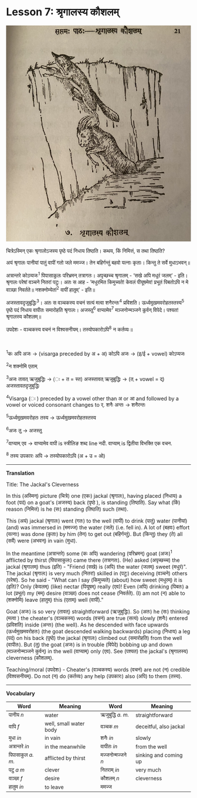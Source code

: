 # Lesson 7: श्रृगालस्य कौशलम्


![Picture of a jackal and a goat](./images/r1l7.jpg)

चित्रेऽस्मिन् एकः श्रृगालोऽजस्य पृष्ठे पदं निधाय तिष्ठति। कथय, किं निमित्तं, स तथा तिष्ठति?

अयं  श्रृगालः पानीयां पातुं वापीं गतो जले ममज्ज। तेन बहिर्गन्तुं बहवो यत्नाः कृताः। किन्तु ते सर्वे मुधाऽभवन्॥


अत्रान्तरे कोऽप्यजः<sup>1</sup> पिपासाकुलः परिभ्रमन् तत्रागतः। अपृच्छच्च श्रृगालम् - ’सखे अपि मधुरं जलम्’ - इति। श्रृगालः परेषां वञ्चने नितरां पटुः। अतः स आह - ’मधुरमित किमुच्यते! केवलं पीयूषमेव! प्रभूतं पिबतोऽपि न मे वाञ्छा निवर्तते॥ नशक्नोम्येतां<sup>2</sup> वापीं हातुम्’ - इति॥


अजस्तावदृजुबुद्धिः<sup>3</sup>। अतः स वञ्चकस्य वचनं सत्यं मत्वा शनैरन्तः<sup>4</sup> प्रविशति। ऊर्ध्वमुखमवरोहतस्तस्य<sup>5</sup> पृष्ठे पदं निधाय वापीतः समारोहति श्रृगालः। अजस्तु<sup>6</sup> वाप्यामेव<sup>7</sup> मञ्जनोन्मञ्जने कुर्वन् विपेदे। पश्यत! श्रृगालस्य कौशलम्॥

उपदेशः - वञ्चकस्य वचनं न विश्वसनीयम्। तस्योपकारोऽपि<sup>8</sup> न कर्तव्यः॥

<BR>

<sup>1</sup>कः अपि अजः -> (visarga preceded by अ + अ)  कोऽपि अजः ->  (इ/ई + vowel) कोऽप्यजः

<sup>2</sup>न शक्नोमि एताम्

<sup>3</sup>अजः तावत् ऋजुबुद्धिः -> (ः + त = स्त) अजस्तावत् ऋजुबुद्धिः ->    (त् + vowel = द्) अजस्तावतदृजुबुद्धिः

<sup>4</sup>Visarga (ः ) preceded by a vowel other than अ or आ and followed by a vowel or voiced consonant changes to र्. शनैः अन्तः -> शनैरन्तः

<sup>5</sup>ऊर्ध्वमुखमवरोहतः तस्य -> ऊर्ध्वमुखमवरोहतस्तस्य

<sup>6</sup>अजः तु -> अजस्तु

<sup>7</sup>वाप्याम् एव -> वाप्यामेव वापी is स्त्रीलिङ शब्द line नदी. वाप्याम् is द्वितीया विभक्ति एक वचन.

<sup>8</sup> तस्य उपकारः अपि -> तस्योपकारोऽपि (अ + उ = ओ)


---

**Translation**

Title: The Jackal's Cleverness

In this (अस्मिन्) picture (चित्रे) one (एकः) jackal (श्रृगालः), having placed (निधाय) a foot (पदं) on a goat's (अजस्य) back (पृष्ठे ), is standing (तिष्ठति). Say what (किं) reason (निमित्तं) is he (सः) standing (तिष्ठति) such (तथा).

This (अयं) jackal (श्रृगालः) went (गतः) to the well (वापीं) to drink (पातुं) water (पानीयां) (and) was immersed in (ममज्ज) the water (जले) (i.e. fell in).
A lot of (बहवः) effort (यत्नाः) was done (कृताः) by him (तेन) to get out (बहिर्गन्तुं). But (किन्तु) they (ते) all (सर्वे) were (अभवन्) in vain (मुधा).

In the meantime (अत्रान्तरे) some (कः अपि) wandering (परिभ्रमन्) goat (अजः)<sup>1</sup> afflicted by thirst (पिपासाकुलः) came there (तत्रागतः). (He) asked (अपृच्छच्च) the jackal (श्रृगालम्) thus (इति) - "Friend (सखे) is (अपि) the water (जलम्) sweet (मधुरं)". The jackal (श्रृगालः) is very much (नितरां) skilled in (पटुः) deceiving (वञ्चने) others (परेषां). So he said - "What can I say (किमुच्यते) (about) how sweet (मधुरम्) it is (इति)? Only (केवलम्) (like) nectar (पियूषम्) really (एव)! Even (अपि) drinking (पिबतः) a lot (प्रभूतं) my (मम्) desire (वाञ्छा) does not cease (निवर्तते). (I) am not (न) able to (शक्नोमि) leave (हातुम्) this (एताम्) well (वापीं)."

Goat (अजः) is so very (तावत्) straightforward (ऋजुबुद्धिः). So (अतः) he (सः) thinking (मत्वा ) the cheater's (वञ्चकस्य) words (वचनं) are true (सत्यं) slowly (शनैः) entered (प्रविशति) inside (अन्तः) (the well). As he descended with face upwards (ऊर्ध्वमुखमवरोहतः) (the goat descended walking backwards) placing (निधाय) a leg (पदं) on his back (पृष्ठे) the jackal (श्रृगालः) climbed out (समारोहति) from the well (वापीतः). But (तु) the goat (अजः) is in trouble (विपेदे) bobbing up and down (मञ्जनोन्मञ्जने कुर्वन्) in the well (वाप्याम्) only (एव). See (पश्यत) the jackal's (श्रृगालस्य) cleverness (कौशलम्).


Teaching/moral (उपदेशः) - Cheater's (वञ्चकस्य) words (वचनं) are not (न) credible (विश्वसनीयम्). Do not (न) do (कर्तव्यः) any help (उपकारः) also (अपि) to them (तस्य).

---

**Vocabulary**

| Word | Meaning | Word | Meaning |
| --- | --- | --- | --- |
| पानीय *n* | water | ऋजुबुद्धि *a. m.* | straightforward|
| वापि *f* | well, small water body | वञ्चक *m* | deceitful, also jackal|
| मुधा *in* | in vain | शनैः *in* | slowly |
| अत्रान्तरे *in* | in the meanwhile | वापीतः *in* | from the well |
| पिपासाकुल *a. m.* | afflicted by thirst  | मज्जनोन्मज्जने *n* | sinking and coming up |
| पटु *a m* | clever | नितराम् *in* | very much |
| वाञ्छा *f* | desire | कौशलम् *n* | cleverness |
| हातुम *in* | to leave | ममज्ज | |
